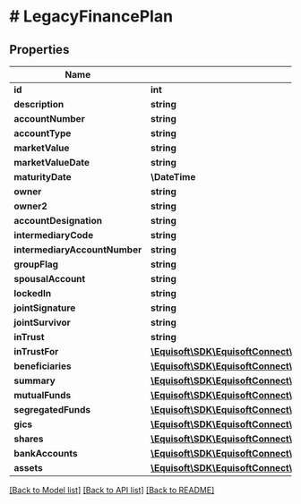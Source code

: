 # # LegacyFinancePlan

## Properties

Name | Type | Description | Notes
------------ | ------------- | ------------- | -------------
**id** | **int** |  | [optional]
**description** | **string** |  | [optional]
**accountNumber** | **string** |  | [optional]
**accountType** | **string** |  | [optional]
**marketValue** | **string** |  | [optional]
**marketValueDate** | **string** |  | [optional]
**maturityDate** | **\DateTime** |  | [optional]
**owner** | **string** |  | [optional]
**owner2** | **string** |  | [optional]
**accountDesignation** | **string** |  | [optional]
**intermediaryCode** | **string** |  | [optional]
**intermediaryAccountNumber** | **string** |  | [optional]
**groupFlag** | **string** |  | [optional]
**spousalAccount** | **string** |  | [optional]
**lockedIn** | **string** |  | [optional]
**jointSignature** | **string** |  | [optional]
**jointSurvivor** | **string** |  | [optional]
**inTrust** | **string** |  | [optional]
**inTrustFor** | [**\Equisoft\SDK\EquisoftConnect\Model\LegacyFinancePlanInTrust[]**](LegacyFinancePlanInTrust.md) |  | [optional]
**beneficiaries** | [**\Equisoft\SDK\EquisoftConnect\Model\LegacyFinancePlanBeneficiary[]**](LegacyFinancePlanBeneficiary.md) |  | [optional]
**summary** | [**\Equisoft\SDK\EquisoftConnect\Model\LegacyFinancePlanSummary[]**](LegacyFinancePlanSummary.md) |  | [optional]
**mutualFunds** | [**\Equisoft\SDK\EquisoftConnect\Model\LegacyFinanceAsset[]**](LegacyFinanceAsset.md) |  | [optional]
**segregatedFunds** | [**\Equisoft\SDK\EquisoftConnect\Model\LegacyFinanceAsset[]**](LegacyFinanceAsset.md) |  | [optional]
**gics** | [**\Equisoft\SDK\EquisoftConnect\Model\LegacyFinanceAsset[]**](LegacyFinanceAsset.md) |  | [optional]
**shares** | [**\Equisoft\SDK\EquisoftConnect\Model\LegacyFinanceAsset[]**](LegacyFinanceAsset.md) |  | [optional]
**bankAccounts** | [**\Equisoft\SDK\EquisoftConnect\Model\LegacyFinanceAsset[]**](LegacyFinanceAsset.md) |  | [optional]
**assets** | [**\Equisoft\SDK\EquisoftConnect\Model\LegacyFinanceAsset[]**](LegacyFinanceAsset.md) |  | [optional]

[[Back to Model list]](../../README.md#models) [[Back to API list]](../../README.md#endpoints) [[Back to README]](../../README.md)
